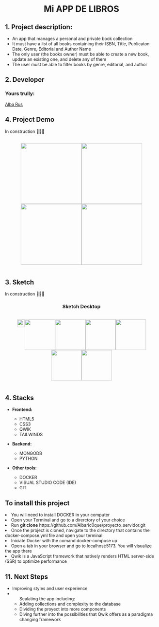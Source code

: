 <h1 align="center">Mi APP DE LIBROS</h1>

<h2>1. Project description:</h2>
  <ul>
    <li>An app that manages a personal and private book collection</li>
    <li>It must have a list of all books containing their ISBN, Title, Publicaton Date, Genre, Editorial and Author Name</li>
    <li>The only user (the books owner) must be able to create a new book, update an existing one, and delete any of them</li>
    <li>The user must be able to filter books by genre, editorial, and author</li>
  </ul>

## 2. Developer

  ### Yours trully:
  
   [Alba Rus](https://github.com/Albaric0que)
  
  <h2>4. Project Demo</h2>
  <p>In construction 👩🏼‍🔧</p>

<div style="heigth:auto; display:flex; flex-wrap: wrap; justify-content:center; padding:1rem">
  <img style="width:200px"; src="#" alt=""/>
  <img style="width:200px"; src="#" alt=""/>
  <img style="width:200px"; src="#" alt=""/>
  <img style="width:200px"; src="#" alt=""/>
</div>

<h2>3. Sketch</h2>
<p>In construction 👩🏼‍🔧</p>

  <h3 align="center">Sketch Desktop</h3>
    <div style="heigth:auto; display:flex; flex-wrap: wrap; justify-content:center; padding:1rem">
    <img style="width:25px"; src="#" alt=""/>
    <img style="width:100px"; src="#" alt=""/>
    <img style="width:100px"; src="#" alt=""/>
    <img style="width:100px"; src="#" alt=""/>
    <img style="width:100px"; src="#" alt=""/>
    <img style="width:100px"; src="#" alt=""/>
    <img style="width:100px"; src="#" alt=""/>
  </div>

<h2>4. Stacks</h2>

* **Frontend:**
  <ul>
    <li>HTML5</li>
    <li>CSS3</li>
    <li>QWIK</li>
    <li>TAILWINDS</li>
  </ul> 

* **Backend:**
  <ul>
    <li>MONGODB</li>
    <li>PYTHON</li>
  </ul>
  
* **Other tools:**   
  <ul>
    <li>DOCKER</li>
    <li>VISUAL STUDIO CODE (IDE)</li>
    <li>GIT</li>
  </ul>

<h2>To install this project</h2>
  <li>You will need to install DOCKER in your computer</li>
  <li>Open your Terminal and go to a direrctory of your choice</li>
  <li>Run <b>git clone</b> https://github.com/Albaric0que/proyecto_servidor.git</li>
  <li>Once the project is cloned, navigate to the directory that contains the docker-compose.yml file and open your terminal</li>
  <li>Iniciate Docker with the comand docker-compose up</li>
  <li>Open a tab in your browser and go to localhost:5173. You will visualize the app there</li>
  <li>Qwik is a JavaScript framework that natively renders HTML server-side (SSR) to optimize performance </li>

<h2>11. Next Steps</h2>
<ul>
  <li>Improving styles and user experience</li>
  <li>
    <ul>Scalating the app including:  
      <li>Adding collections and complexity to the database</li>
      <li>Dividing the proyect into more components</li>
      <li>Diving further into the possibilities that Qwik offers as a paradigma changing framework</li>
    </ul>
  </li>
</ul>







